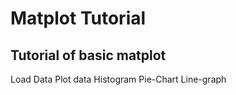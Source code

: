 # Matplot Tutorial

## Tutorial of basic matplot 
Load Data
Plot data
Histogram
Pie-Chart
Line-graph 

